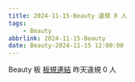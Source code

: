 ```yaml
---
title: 2024-11-15-Beauty 違規 0 人
tags:
    - Beauty
abbrlink: 2024-11-15-Beauty
date: Beauty-2024-11-15 12:00:00
---
```

Beauty 板 [板規連結](https://www.ptt.cc/bbs/Beauty/M.1630069980.A.84B.html)
昨天違規 0 人
